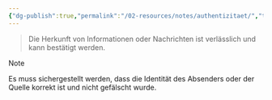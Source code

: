 ```yaml
---
{"dg-publish":true,"permalink":"/02-resources/notes/authentizitaet/","tags":["it-sicherheit"],"noteIcon":"","updated":"2024-10-05T01:14:55.415+02:00"}
---
```


>Die Herkunft von Informationen oder Nachrichten ist verlässlich und kann bestätigt werden.

>[!note] 
>Es muss sichergestellt werden, dass die Identität des Absenders oder der Quelle korrekt ist und nicht gefälscht wurde.